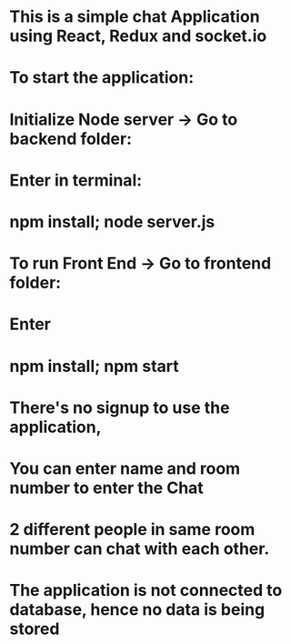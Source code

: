 # This is a simple chat Application using React, Redux and socket.io
# To start the application:
# Initialize Node server -> Go to backend folder:
# Enter in terminal:
# npm install; node server.js

# To run Front End -> Go to frontend folder:
# Enter
# npm install; npm start


# There's no signup to use the application,
# You can enter name and room number to enter the Chat
# 2 different people in same room number can chat with each other.
# The application is not connected to database, hence no data is being stored